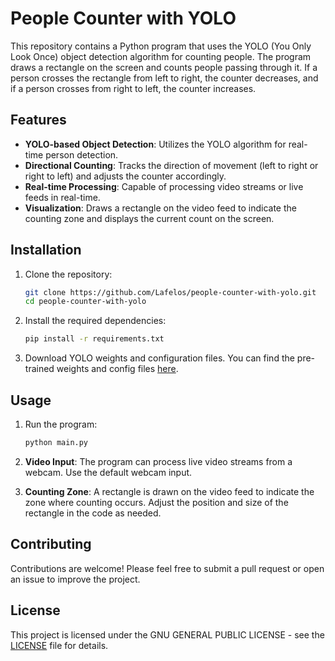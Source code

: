 # People Counter with YOLO

This repository contains a Python program that uses the YOLO (You Only Look Once) object detection algorithm for counting people. The program draws a rectangle on the screen and counts people passing through it. If a person crosses the rectangle from left to right, the counter decreases, and if a person crosses from right to left, the counter increases.

## Features

- **YOLO-based Object Detection**: Utilizes the YOLO algorithm for real-time person detection.
- **Directional Counting**: Tracks the direction of movement (left to right or right to left) and adjusts the counter accordingly.
- **Real-time Processing**: Capable of processing video streams or live feeds in real-time.
- **Visualization**: Draws a rectangle on the video feed to indicate the counting zone and displays the current count on the screen.

## Installation

1. Clone the repository:
    ```sh
    git clone https://github.com/Lafelos/people-counter-with-yolo.git
    cd people-counter-with-yolo
    ```

2. Install the required dependencies:
    ```sh
    pip install -r requirements.txt
    ```

3. Download YOLO weights and configuration files. You can find the pre-trained weights and config files [here](https://pjreddie.com/darknet/yolo/).

## Usage

1. Run the program:
    ```sh
    python main.py
    ```

2. **Video Input**: The program can process live video streams from a webcam. Use the default webcam input.
3. **Counting Zone**: A rectangle is drawn on the video feed to indicate the zone where counting occurs. Adjust the position and size of the rectangle in the code as needed.

## Contributing

Contributions are welcome! Please feel free to submit a pull request or open an issue to improve the project.

## License

This project is licensed under the GNU GENERAL PUBLIC LICENSE - see the [LICENSE](LICENSE) file for details.
